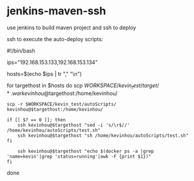 # jenkins-maven-ssh
use jenkins to build maven project and ssh to deploy

ssh to execute the auto-deploy scripts:

#!/bin/bash

ips="192.168.153.133,192.168.153.134"

hosts=$(echo $ips | tr "," "\n")

for targethost in $hosts
do
	scp $WORKSPACE/kevin_test/target/*.war kevinhou@$targethost:/home/kevinhou/

	scp -r $WORKSPACE/kevin_test/autoScripts/ kevinhou@$targethost:/home/kevinhou/

    if [[ $? == 0 ]]; then
        ssh kevinhou@$targethost "sed -i 's/\r$//' /home/kevinhou/autoScripts/test.sh"
        ssh kevinhou@$targethost "sh /home/kevinhou/autoScripts/test.sh"
    fi
    
        ssh kevinhou@$targethost "echo $(docker ps -a |grep 'name=kevin'|grep 'status=running'|awk -F {print $1})"
    fi
    
done

